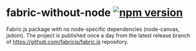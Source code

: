 # fabric-without-node [![npm version](https://badge.fury.io/js/fabric-without-node.svg)](https://badge.fury.io/js/fabric-without-node)

Fabric.js package with no node-specific dependencies (node-canvas, jsdom). The project is published once a day from the latest release branch of https://github.com/fabricjs/fabric.js repository.
